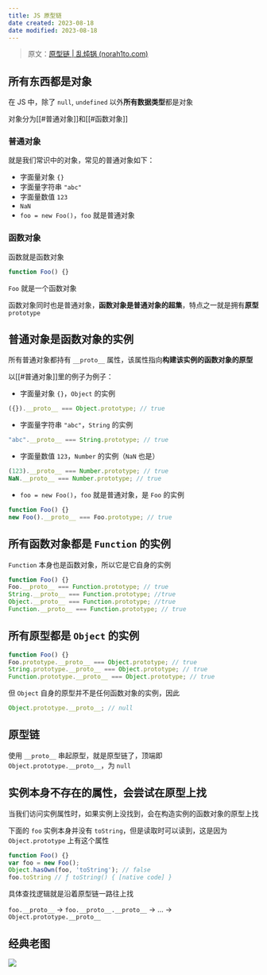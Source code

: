 ```yaml
---
title: JS 原型链
date created: 2023-08-18
date modified: 2023-08-18
---
```


> 原文：[原型链 | 乱炖锅 (norah1to.com)](https://www.norah1to.com/2022/06/07/basic/javascript/prototype-chain/)

## 所有东西都是对象

在 JS 中，除了 `null`, `undefined` 以外**所有数据类型**都是对象

对象分为[[#普通对象]]和[[#函数对象]]

### 普通对象

就是我们常识中的对象，常见的普通对象如下：

- 字面量对象 `{}`
- 字面量字符串 `"abc"`
- 字面量数值 `123`
- `NaN`
- `foo = new Foo()`，`foo` 就是普通对象

### 函数对象

函数就是函数对象

```javascript
function Foo() {}
```

`Foo` 就是一个函数对象

函数对象同时也是普通对象，**函数对象是普通对象的超集**，特点之一就是拥有**原型** `prototype`

## 普通对象是函数对象的实例

所有普通对象都持有 `__proto__` 属性，该属性指向**构建该实例的函数对象的原型**

以[[#普通对象]]里的例子为例子：

- 字面量对象 `{}`，`Object` 的实例
```javascript
({}).__proto__ === Object.prototype; // true
```
- 字面量字符串 `"abc"`，`String` 的实例
```javascript
"abc".__proto__ === String.prototype; // true
```
- 字面量数值 `123`，`Number` 的实例（`NaN` 也是）
```javascript
(123).__proto__ === Number.prototype; // true
NaN.__proto__ === Number.prototype; // true
```
- `foo = new Foo()`，`foo` 就是普通对象，是 `Foo` 的实例
```javascript
function Foo() {}
new Foo().__proto__ === Foo.prototype; // true
```

## 所有函数对象都是 `Function` 的实例

`Function` 本身也是函数对象，所以它是它自身的实例

```javascript
function Foo() {}
Foo.__proto__ === Function.prototype; // true
String.__proto__ === Function.prototype; //true
Object.__proto__ === Function.prototype; //true
Function.__proto__ === Function.prototype; // true
```

## 所有原型都是 `Object` 的实例

```javascript
function Foo() {}
Foo.prototype.__proto__ === Object.prototype; // true
String.prototype.__proto__ === Object.prototype; // true
Function.prototype.__proto__ === Object.prototype; // true
```

但 `Object` 自身的原型并不是任何函数对象的实例，因此

```javascript
Object.prototype.__proto__; // null
```

## 原型链

使用 `__proto__` 串起原型，就是原型链了，顶端即 `Object.prototype.__proto__`，为 `null`

## 实例本身不存在的属性，会尝试在原型上找

当我们访问实例属性时，如果实例上没找到，会在构造实例的函数对象的原型上找

下面的 `foo` 实例本身并没有 `toString`，但是读取时可以读到，这是因为 `Object.prototype` 上有这个属性

```javascript
function Foo() {}
var foo = new Foo();
Object.hasOwn(foo, 'toString'); // false
foo.toString // ƒ toString() { [native code] }
```

具体查找逻辑就是沿着原型链一路往上找

`foo.__proto__` -> `foo.__proto__.__proto__` -> ... -> `Object.prototype.__proto__`

## 经典老图

![](https://vercel-proxy.norah1to.com/proxy/raw.githubusercontent.com/NoraH1to/cdn/master/img/20230818171845.png)